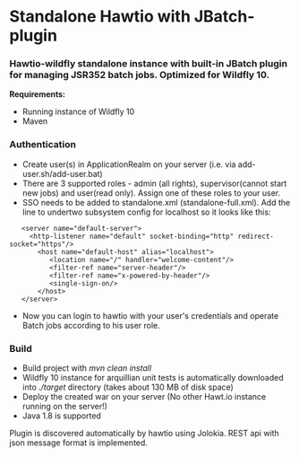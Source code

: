 # Standalone Hawtio with JBatch-plugin
### Hawtio-wildfly standalone instance with built-in JBatch plugin for managing JSR352 batch jobs. Optimized for Wildfly 10.

**Requirements:**
 - Running instance of Wildfly 10
 - Maven

 ### Authentication
 - Create user(s) in ApplicationRealm on your server (i.e. via add-user.sh/add-user.bat)
 - There are 3 supported roles - admin (all rights), supervisor(cannot start new jobs) and user(read only). Assign one of these roles to your user.
 - SSO needs to be added to standalone.xml (standalone-full.xml). Add the line *<single-sign-on/>* to undertwo subsystem config for localhost so it looks like this:
 
 ```
    <server name="default-server">
      <http-listener name="default" socket-binding="http" redirect-socket="https"/>
        <host name="default-host" alias="localhost">
           <location name="/" handler="welcome-content"/>
           <filter-ref name="server-header"/>
           <filter-ref name="x-powered-by-header"/>
           <single-sign-on/>
        </host>
    </server>
```
 
 - Now you can login to hawtio with your user's credentials and operate Batch jobs according to his user role.
  
 ### Build
 - Build project with *mvn clean install*
 - Wildfly 10 instance for arquillian unit tests is automatically downloaded into *./target* directory (takes about 130 MB of disk space)
 - Deploy the created war on your server (No other Hawt.io instance running on the server!)
 - Java 1.8 is supported


Plugin is discovered automatically by hawtio using Jolokia. REST api with json message format is implemented.
